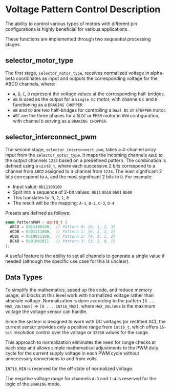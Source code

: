 # Voltage Pattern Control Description

The ability to control various types of motors with different pin configurations is highly beneficial for various applications.

These functions are implemented through two sequential processing stages.

## selector_motor_type

The first stage, `selector_motor_type`, receives normalized voltage in alpha-beta coordinates as input and outputs the corresponding voltage for the ABCD channels, where:

- `A`, `B`, `C`, `D` represent the voltage values at the corresponding half-bridges.
- `AB` is used as the output for a `Single DC` motor, with channels `C` and `D` functioning as a `BRAKING CHOPPER`.
- `AB` and `CD` are two half-bridges for controlling a `Dual DC` or `STEPPER` motor.
- `ABC` are the three phases for a `BLDC` or `PMSM` motor in `UVW` configuration, with channel `D` serving as a `BRAKING CHOPPER`.

## selector_interconnect_pwm

The second stage, `selector_interconnect_pwm`, takes a 4-channel array input from the `selector_motor_type`. It maps the incoming channels `ABCD` to the output channels `1234` based on a predefined pattern. The combination is defined using a `uint8_t`, where each successive 2 bits correspond to a channel from `ABCD` assigned to a channel from `1234`. The least significant 2 bits correspond to `A`, and the most significant 2 bits to `D`. For example:

- Input value: `0b11100100`
- Split into a sequence of 2-bit values: `0b11` `0b10` `0b01` `0b00`
- This translates to: `3`, `2`, `1`, `0`
- The result will be the mapping: `A-1`, `B-2`, `C-3`, `D-4`

Presets are defined as follows:
``` C++
enum PatternPWM : uint8_t {
  ABCD = 0b11100100,  // Pattern 0: {0, 1, 2, 3}
  ACDB = 0b01111000,  // Pattern 1: {0, 2, 3, 1}
  ADBC = 0b10011100,  // Pattern 2: {0, 3, 1, 2}
  DCAB = 0b01001011   // Pattern 3: {3, 2, 0, 1}
};
```
A useful feature is the ability to set all channels to generate a single value if needed (although the specific use case for this is unclear).

## Data Types

To simplify the mathematics, speed up the code, and reduce memory usage, all blocks at this level work with normalized voltage rather than absolute voltage. Normalization is done according to the pattern `[0 ... MAX_VOLTAGE]` => `[0 ... INT16_MAX]`, where `MAX_VOLTAGE` is the maximum voltage the voltage sensor can handle.

Since the system is designed to work with DC voltages (or rectified AC), the current sensor provides only a positive range from `int16_t`, which offers `15-bit` resolution control over the voltage or `32768` values for the range.

This approach to normalization eliminates the need for range checks at each step and allows simple mathematical adjustments to the PWM duty cycle for the current supply voltage in each PWM cycle without unnecessary conversions to and from volts.

`INT16_MIN` is reserved for the off state of normalized voltage.

The negative voltage range for channels `A-D` and `1-4` is reserved for the logic of the `BRAKING` mode.